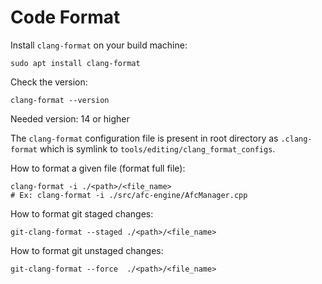 # Code Format

Install `clang-format` on your build machine:
```
sudo apt install clang-format
```

Check the version:
```
clang-format --version
```

Needed version: 14 or higher

The `clang-format` configuration file is present in root directory as `.clang-format` which is symlink to `tools/editing/clang_format_configs`.

How to format a given file (format full file):
```
clang-format -i ./<path>/<file_name>
# Ex: clang-format -i ./src/afc-engine/AfcManager.cpp
```

How to format git staged changes:
```
git-clang-format --staged ./<path>/<file_name>
```

How to format git unstaged changes:
```
git-clang-format --force  ./<path>/<file_name>
```
